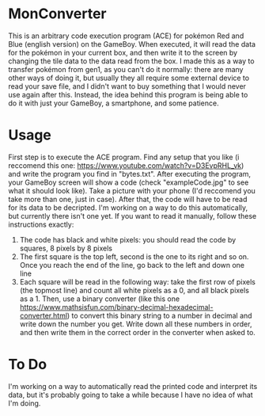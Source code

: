 # MonConverter
This is an arbitrary code execution program (ACE) for pokémon Red and Blue (english version) on the GameBoy.
When executed, it will read the data for the pokémon in your current box, and then write it to the screen by changing the tile data to the data read from the box.
I made this as a way to transfer pokémon from gen1, as you can't do it normally: there are many other ways of doing it, but usually they all require some external device to read your save file, and I didn't want to buy something that I would never use again after this. Instead, the idea behind this program is being able to do it with just your GameBoy, a smartphone, and some patience.
# Usage
First step is to execute the ACE program. Find any setup that you like (i reccomend this one: https://www.youtube.com/watch?v=D3EvpRHL_vk) and write the program you find in "bytes.txt".
After executing the program, your GameBoy screen will show a code (check "exampleCode.jpg" to see what it should look like). Take a picture with your phone (I'd reccomend you take more than one, just in case).
After that, the code will have to be read for its data to be decripted. I'm working on a way to do this automatically, but currently there isn't one yet. If you want to read it manually, follow these instructions exactly:
1) The code has black and white pixels: you should read the code by squares, 8 pixels by 8 pixels
2) The first square is the top left, second is the one to its right and so on. Once you reach the end of the line, go back to the left and down one line
3) Each square will be read in the following way: take the first row of pixels (the topmost line) and count all white pixels as a 0, and all black pixels as a 1. Then, use a binary converter (like this one https://www.mathsisfun.com/binary-decimal-hexadecimal-converter.html) to convert this binary string to a number in decimal and write down the number you get. Write down all these numbers in order, and then write them in the correct order in the converter when asked to.


# To Do
I'm working on a way to automatically read the printed code and interpret its data, but it's probably going to take a while because I have no idea of what I'm doing.

